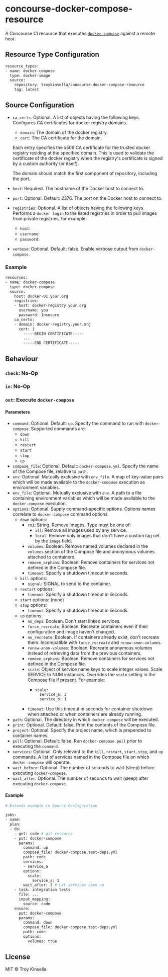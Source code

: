 # concourse-docker-compose-resource

A Concourse CI resource that executes [`docker-compose`](https://docs.docker.com/compose/) 
against a remote host.

## Resource Type Configuration

```bash
resource_types:
- name: docker-compose
  type: docker-image
  source:
    repository: troykinsella/concourse-docker-compose-resource
    tag: latest
```

## Source Configuration

* `ca_certs`: Optional. A list of objects having the following keys.
  Configures CA certificates for docker registry domains.
  * `domain`: The domain of the docker registry.
  * `cert`: The CA certificate for the domain.

  Each entry specifies the x509 CA certificate for the trusted docker registry 
  residing at the specified domain. This is used to validate the certificate of 
  the docker registry when the registry's certificate is signed by a custom 
  authority (or itself).

  The domain should match the first component of repository, including the port. 

* `host`: Required. The hostname of the Docker host to connect to.
* `port`: Optional. Default: 2376. The port on the Docker host to connect to.
* `registries`: Optional. A list of objects having the following keys.
  Performs a `docker login` to the listed registries in order to pull images from
  private registries, for example. 
  * `host`: 
  * `username`:
  * `password`:
* `verbose`: Optional. Default: false. Enable verbose output from `docker-compose`.

### Example

```bash
resources:
- name: docker-compose
  type: docker-compose
  source:
    host: docker-01.your.org
    registries:
    - host: docker-registry.your.org
      username: you
      password: 1nsecure
    ca_certs:
    - domain: docker-registry.your.org
      cert: |
        -----BEGIN CERTIFICATE-----
        ...
        -----END CERTIFICATE-----
```

## Behaviour

### `check`: No-Op

### `in`: No-Op

### `out`: Execute `docker-compose`

#### Parameters

* `command`: Optional. Default: `up`. Specify the command to run with `docker-compose`.
  Supported commands are:
  * `down`
  * `kill`
  * `restart`
  * `start`
  * `stop`
  * `up`
* `compose_file`: Optional. Default: `docker-compose.yml`. Specify the name of the Compose file,
  relative to `path`.
* `env`: Optional. Mutually exclusive with `env_file`. A map of key-value pairs which will be made available to the
  `docker-compose` execution as environment variables.
* `env_file`: Optional. Mutually exclusive with `env`. A path to a file containing environment variables 
  which will be made available to the `docker-compose` execution.
* `options`: Optional. Supply command-specific options. Options names correlate to 
  `docker-compose` command options.
  * `down` options:
    * `rmi`: String. Remove images. Type must be one of:
      * `all`: Remove all images used by any service.
      * `local`: Remove only images that don't have a
        custom tag set by the `image` field.
    * `volumes`: Boolean. Remove named volumes declared in the `volumes`
      section of the Compose file and anonymous volumes attached to containers.
    * `remove_orphans`: Boolean. Remove containers for services not defined
      in the Compose file.
    * `timeout`: Specify a shutdown timeout in seconds.
  * `kill` options:
    * `signal`: SIGNAL to send to the container.
  * `restart` options:
    * `timeout`: Specify a shutdown timeout in seconds.
  * `start` options: (none)
  * `stop` options:
    * `timeout`: Specify a shutdown timeout in seconds.
  * `up` options:
    * `no_deps`: Boolean. Don't start linked services.
    * `force_recreate`: Boolean. Recreate containers even if their configuration
      and image haven't changed.
    * `no_recreate`: Boolean. If containers already exist, don't recreate
      them. Incompatible with `force_recreate` and `renew-anon-volumes`.
    * `renew-anon-volumes`: Boolean. Recreate anonymous volumes instead of retrieving
      data from the previous containers.
    * `remove_orphans`: Boolean. Remove containers for services not defined
      in the Compose file.
    * `scale`: Object of service name keys to scale integer values. 
       Scale SERVICE to NUM instances. Overrides the `scale` setting in the 
       Compose file if present. For example:
       * ```bash
         scale:
           service_a: 3
           service_b: 1
         ```
     * `timeout`: Use this timeout in seconds for container shutdown when attached or when 
       containers are already running.
* `path`: Optional. The directory in which `docker-compose` will be executed.
* `print`: Optional. Default: false. Print the contents of the Compose file.
* `project`: Optional. Specify the project name, which is prepended to container names.
* `pull`: Optional. Default: false. Run `docker-compose pull` prior to executing the `command`.
* `services`: Optional. Only relevant to the `kill`, `restart`, `start`, `stop`, and `up` commands. 
  A list of services named in the Compose file on which `docker-compose` will operate.
* `wait_before`: Optional. The number of seconds to wait (sleep) before executing `docker-compose`.
* `wait_after`: Optional. The number of seconds to wait (sleep) after executing `docker-compose`.

#### Example

```bash
# Extends example in Source Configuration

jobs:
- name:
  plan:
  - do:
    - get: code # git resource
    - put: docker-compose
      params:
        command: up
        compose_file: docker-compose.test-deps.yml
        path: code
        services:
        - service_a
        options:
          scale:
            service_a: 1
        wait_after: 3 # Let services come up
    - task: integration tests
      file: ...
      input_mapping:
        source: code
    ensure:
      put: docker-compose
      params:
        command: down
        compose_file: docker-compose.test-deps.yml
        path: code
        options:
          volumes: true
```

## License

MIT © Troy Kinsella
